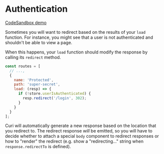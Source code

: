 # Authentication

[CodeSandbox demo](https://codesandbox.io/s/github/pshrmn/curi/tree/master/examples/react/authentication)

Sometimes you will want to redirect based on the results of your `load` function. For instance, you might see that a user is not authenticated and shouldn't be able to view a page.

When this happens, your `load` function should modify the response by calling its `redirect` method.

```js
const routes = [
  // ...,
  {
    name: 'Protected',
    path: 'super-secret',
    load: (resp) => {
      if (!store.userIsAuthenticated) {
        resp.redirect('/login', 302);
      }
    }
  }
];
```

Curi will automatically generate a new response based on the location that you redirect to. The redirect response _will_ be emitted, so you will have to decide whether to attach a special `body` component to redirect responses or how to "render" the redirect (e.g. show a "redirecting..." string when `response.redirectTo` is defined).
